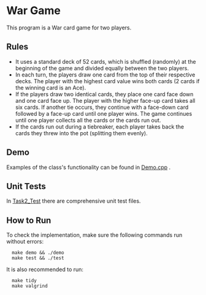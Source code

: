 # War Game

This program is a War card game for two players.

## Rules

- It uses a standard deck of 52 cards, which is shuffled (randomly) at the beginning of the game and divided equally between the two players.
- In each turn, the players draw one card from the top of their respective decks. The player with the highest card value wins both cards (2 cards if the winning card is an Ace).
- If the players draw two identical cards, they place one card face down and one card face up. The player with the higher face-up card takes all six cards. If another tie occurs, they continue with a face-down card followed by a face-up card until one player wins. The game continues until one player collects all the cards or the cards run out.
- If the cards run out during a tiebreaker, each player takes back the cards they threw into the pot (splitting them evenly).

## Demo

Examples of the class's functionality can be found in [Demo.cpp](Cpp_Assignments/Task2_WarCardGame/Task2_Test/Demo.cpp)
.

## Unit Tests

In [Task2_Test](Task2_Test) there are comprehensive unit test files.

## How to Run

To check the implementation, make sure the following commands run without errors:

```
  make demo && ./demo
  make test && ./test
```

It is also recommended to run:

```
  make tidy
  make valgrind
```

